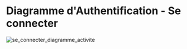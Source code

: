 # Diagramme d'Authentification - Se connecter

![se_connecter_diagramme_activite](https://user-images.githubusercontent.com/33010708/74248426-da30a980-4ce7-11ea-8100-0be3464160e9.png)